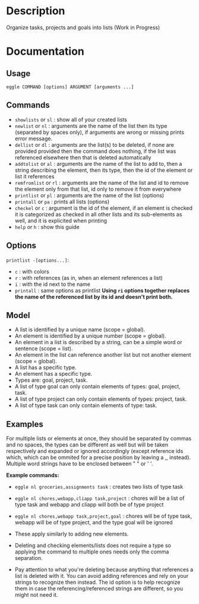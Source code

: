 # Description
Organize tasks, projects and goals into lists
(Work in Progress)

# Documentation
## Usage
`eggle COMMAND [options] ARGUMENT [arguments ...]`

## Commands
- `showlists` or `sl` : show all of your created lists
- `newlist` or `nl` : arguments are the name of the list then its type (separated by spaces only), if arguments are wrong or missing prints error message.
- `dellist` or `dl` : arguments are the list(s) to be deleted, if none are provided provided then the command does nothing, if the list was referenced elsewhere then that is deleted automatically
- `addtolist` or `al` : arguments are the name of the list to add to, then a string describing the element, then its type, then the id of the element or list it references
- `remfromlist` or `rl` : arguments are the name of the list and id to remove the element only from that list, id only to remove it from everywhere
- `printlist` or `pl` : arguments are the name of the list (options)
- `printall` or `pa` : prints all lists (options)
- `checkel` or `c` : argument is the id of the element, if an element is checked it is categorized as checked in all other lists and its sub-elements as well, and it is explicited when printing
- `help` or `h` : show this guide

## Options
`printlist -[options...]`:
- `c` : with colors
- `r` : with references (as in, when an element references a list)
- `i` : with the id next to the name
- `printall` : same options as printlist
**Using `ri` options together replaces the name of the referenced list by its id and doesn't print both.**

## Model
- A list is identified by a unique name (scope = global).
- An element is identified by a unique number (scope = global).
- An element in a list is described by a string, can be a simple word or sentence (scope = list).
- An element in the list can reference another list but not another element (scope = global).
- A list has a specific type.
- An element has a specific type.
- Types are: goal, project, task.
- A list of type goal can only contain elements of types: goal, project, task.
- A list of type project can only contain elements of types: project, task.
- A list of type task can only contain elements of type: task.

## Examples
For multiple lists or elements at once, they should be separated by commas and no spaces, the types can be different as well but will be taken respectively and expanded or ignored accordingly (except reference ids which, which can be ommited for a precise position by leaving a ,, instead). Multiple word strings have to be enclosed between " " or ' '.

**Example commands:**
- `eggle nl groceries,assignments task` : creates two lists of type task
- `eggle nl chores,webapp,cliapp task,project` : chores will be a list of type task and webapp and cliapp will both be of type project
- `eggle nl chores,webapp task,project,goal`  : chores will be of type task, webapp will be of type project, and the type goal will be ignored

- These apply similarly to adding new elements.
- Deleting and checking elements/lists does not require a type so applying the command to multiple ones needs only the comma separation.
- Pay attention to what you're deleting because anything that references a list is deleted with it. You can avoid adding references and rely on your strings to recognize then instead. The id option is to help recognize them in case the referencing/referenced strings are different, so you might not need it.
